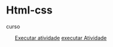 # Html-css
 curso

<ul>
    <a href="https://mariarita161107.github.io/Html-css/exercicio/exe001">Executar atividade</a>
    <a href="https://mariarita161107.github.io/Html-css/exercicio/exe002">executar Atividade</a>
</ul>